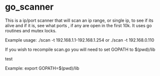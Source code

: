 # go_scanner

This is a ip/port scanner that will scan an ip range, or single ip, to see if its alive and if it is, see what ports , if any are open in the first 10k.
It uses go routines and mutex locks.

Example usage:  ./scan -t 192.168.1.1-192.168.1.254 or ./scan -t 192.168.0.110

If you wish to recompile scan.go you will need to set GOPATH to $(pwd)/lib

test

Example: export GOPATH=$(pwd)/lib
